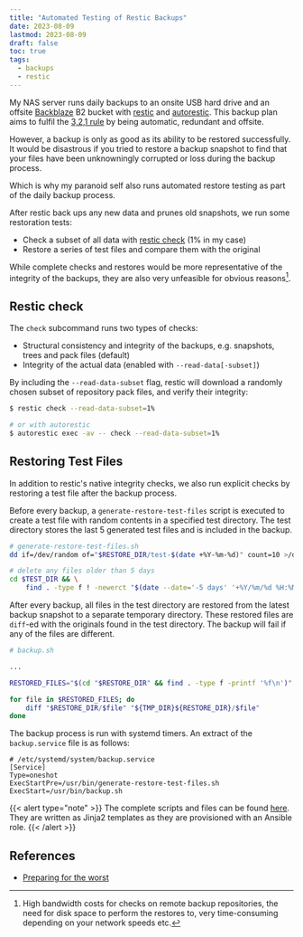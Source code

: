 ```yaml
---
title: "Automated Testing of Restic Backups"
date: 2023-08-09
lastmod: 2023-08-09
draft: false
toc: true
tags:
  - backups
  - restic
---
```


My NAS server runs daily backups to an onsite USB hard drive and an offsite
[Backblaze](https://www.backblaze.com/) B2 bucket with
[restic](https://restic.net/) and [autorestic](https://autorestic.vercel.app/).
This backup plan aims to fulfil the [3,2,1
rule](https://www.backblaze.com/blog/the-3-2-1-backup-strategy/) by being
automatic, redundant and offsite.

However, a backup is only as good as its ability to be restored successfully. It
would be disastrous if you tried to restore a backup snapshot to find that your
files have been unknowningly corrupted or loss during the backup process.

Which is why my paranoid self also runs automated restore testing as part of the
daily backup process.

After restic back ups any new data and prunes old snapshots, we run some
restoration tests:

- Check a subset of all data with [restic
  check](https://restic.readthedocs.io/en/stable/045_working_with_repos.html#checking-integrity-and-consistency)
  (1% in my case)
- Restore a series of test files and compare them with the original

While complete checks and restores would be more representative of the integrity
of the backups, they are also very unfeasible for obvious reasons[^1].

## Restic check

The `check` subcommand runs two types of checks:

- Structural consistency and integrity of the backups, e.g. snapshots, trees and
  pack files (default)
- Integrity of the actual data (enabled with `--read-data[-subset]`)

By including the `--read-data-subset` flag, restic will download a randomly
chosen subset of repository pack files, and verify their integrity:

```bash
$ restic check --read-data-subset=1%

# or with autorestic
$ autorestic exec -av -- check --read-data-subset=1%
```

## Restoring Test Files

In addition to restic's native integrity checks, we also run explicit checks by
restoring a test file after the backup process.

Before every backup, a `generate-restore-test-files` script is executed to
create a test file with random contents in a specified test directory. The test
directory stores the last 5 generated test files and is included in the backup.

```bash
# generate-restore-test-files.sh
dd if=/dev/random of="$RESTORE_DIR/test-$(date +%Y-%m-%d)" count=10 >/dev/null 2>&1

# delete any files older than 5 days
cd $TEST_DIR && \
    find . -type f ! -newerct "$(date --date='-5 days' '+%Y/%m/%d %H:%M:%S')" -delete
```

After every backup, all files in the test directory are restored from the latest
backup snapshot to a separate temporary directory. These restored files are `diff`-ed
with the originals found in the test directory. The backup will fail if any of
the files are different.

```bash
# backup.sh

...

RESTORED_FILES="$(cd "$RESTORE_DIR" && find . -type f -printf '%f\n')"

for file in $RESTORED_FILES; do
    diff "$RESTORE_DIR/$file" "${TMP_DIR}${RESTORE_DIR}/$file"
done
```

The backup process is run with systemd timers. An extract of the
`backup.service` file is as follows:

```
# /etc/systemd/system/backup.service
[Service]
Type=oneshot
ExecStartPre=/usr/bin/generate-restore-test-files.sh
ExecStart=/usr/bin/backup.sh
```

{{< alert type="note" >}}
The complete scripts and files can be found
[here](https://github.com/kencx/homelab/tree/master/ansible/roles/autorestic/templates).
They are written as Jinja2 templates as they are provisioned with an Ansible
role.
{{< /alert >}}

## References
- [Preparing for the worst](https://tomm.org/2022/preparing-for-the-worst)

[^1]: High bandwidth costs for checks on remote backup repositories, the need
    for disk space to perform the restores to, very time-consuming depending on
    your network speeds etc.
